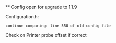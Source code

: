 ** Config open for upgrade to 1.1.9

Configuration.h:

    continue comparing: line 550 of old config file

Check on Printer probe offset if correct
